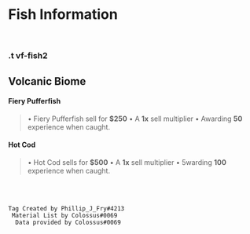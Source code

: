 # ____Fish Information____<br><br>
### .t vf-fish2
## Volcanic Biome<br>
#### ____Fiery Pufferfish____
> • Fiery Pufferfish sell for __$250__
> • A __1x__ sell multiplier
> • Awarding __50__ experience when caught.

#### ____Hot Cod____
> • Hot Cod sells for __$500__
> • A __1x__ sell multiplier
> • 5warding __100__ experience when caught.

<br><br>
  ```
Tag Created by Phillip_J_Fry#4213
   Material List by Colossus#0069
    Data provided by Colossus#0069
```



